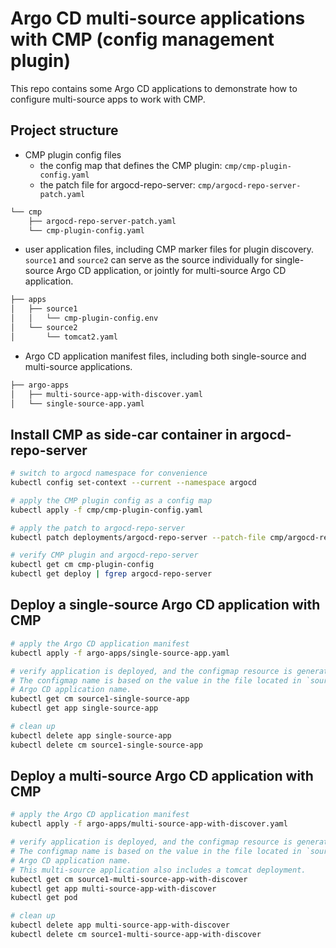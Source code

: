 # Argo CD multi-source applications with CMP (config management plugin)

This repo contains some Argo CD applications to demonstrate how to configure 
multi-source apps to work with CMP.

## Project structure
* CMP plugin config files
  * the config map that defines the CMP plugin: `cmp/cmp-plugin-config.yaml`
  * the patch file for argocd-repo-server: `cmp/argocd-repo-server-patch.yaml`
```bash
└── cmp
    ├── argocd-repo-server-patch.yaml
    └── cmp-plugin-config.yaml
```

* user application files, including CMP marker files for plugin discovery. `source1`
  and `source2` can serve as the source individually for single-source Argo CD
  application, or jointly for multi-source Argo CD application.

```bash
├── apps
│   ├── source1
│   │   └── cmp-plugin-config.env
│   └── source2
│       └── tomcat2.yaml 
```

* Argo CD application manifest files, including both single-source and multi-source
  applications.

```bash
├── argo-apps
│   ├── multi-source-app-with-discover.yaml
│   └── single-source-app.yaml
```

## Install CMP as side-car container in argocd-repo-server
```bash
# switch to argocd namespace for convenience
kubectl config set-context --current --namespace argocd

# apply the CMP plugin config as a config map
kubectl apply -f cmp/cmp-plugin-config.yaml

# apply the patch to argocd-repo-server
kubectl patch deployments/argocd-repo-server --patch-file cmp/argocd-repo-server-patch.yaml

# verify CMP plugin and argocd-repo-server
kubectl get cm cmp-plugin-config
kubectl get deploy | fgrep argocd-repo-server
```

## Deploy a single-source Argo CD application with CMP
```bash
# apply the Argo CD application manifest
kubectl apply -f argo-apps/single-source-app.yaml

# verify application is deployed, and the configmap resource is generated by the CMP plugin.
# The configmap name is based on the value in the file located in `source1`, and the
# Argo CD application name.
kubectl get cm source1-single-source-app
kubectl get app single-source-app

# clean up
kubectl delete app single-source-app
kubectl delete cm source1-single-source-app
```
## Deploy a multi-source Argo CD application with CMP
```bash
# apply the Argo CD application manifest
kubectl apply -f argo-apps/multi-source-app-with-discover.yaml

# verify application is deployed, and the configmap resource is generated by the CMP plugin.
# The configmap name is based on the value in the file located in `source1`, and the
# Argo CD application name.
# This multi-source application also includes a tomcat deployment.
kubectl get cm source1-multi-source-app-with-discover
kubectl get app multi-source-app-with-discover
kubectl get pod

# clean up
kubectl delete app multi-source-app-with-discover
kubectl delete cm source1-multi-source-app-with-discover
```